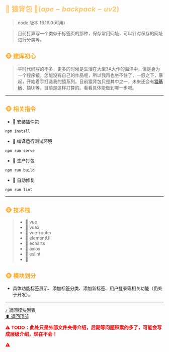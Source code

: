 # <span style='color:#ffc770;font-size:22px;font-weight:700' id='top'>🐒 猿背包 🐒($ape-backpack-uv2$)</span>

> node 版本 16.16.0(可用)

> 目前打算写一个类似于标签页的那种，保存常用网址，可以针对保存的网址进行分类等。
## <span style='color:#ffaa25;font-size:18px;font-weight:700'>🐵 建库初心</span>
> 平时代码写的不多，更多的时候是生活在大型3A大作的海洋中，但是身为一个程序猿，怎能没有自己的作品呢，所以我再也坐不住了，一怒之下，暴起，开始着手打造我的猿系列。目前猿背包只是其中之一，未来还会有[猿基地](https://github.com/uuuvvv/ape-base-uv)、猿Ui等。目前是这样打算的。看看具体能做到哪一步吧。
*************************************************************

## <span style='color:#ffaa25;font-size:18px;font-weight:700' id='mdlist'>🐵 相关指令</span>
- 🍑 安装插件包
```
npm install
```
- 🍑 编译运行测试环境
```
npm run serve
```
- 🍑 生产打包
```
npm run build
```
- 🍑 自动修复
```
npm run lint
```
*************************************************************
## <span style='color:#ffaa25;font-size:18px;font-weight:700'>🐵 技术栈</span>
> - 🍑 vue
> - 🍑 vuex
> - 🍑 vue-router
> - 🍑 elementUI
> - 🍑 echarts
> - 🍑 axios
> - 🍑 eslint
> - 🍑 
## <span style='color:#ffaa25;font-size:18px;font-weight:700'>🐵 模块划分</span>
- 具体功能标签展示、添加标签分类、添加新标签、用户登录等相关功能（仍处于开发）。

*************************************************************
[⤴️ 返回模块列表](#mdlist) <br/>
[⬆️ 返回顶部](#top)

<p style='color:red;font-size:15px;font-weight:700'>⚠️ TODO：此处只是外部文件夹得介绍，后期等问题积累的多了，可能会写成层级介绍，现在不会！</p>
<p style='color:red;font-size:15px;font-weight:700'>⚠️</p>

